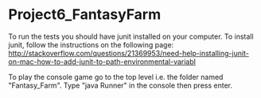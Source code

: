 # Project6_FantasyFarm

To run the tests you should have junit installed on your computer.  To install junit, follow the instructions on the following page:
http://stackoverflow.com/questions/21369953/need-help-installing-junit-on-mac-how-to-add-junit-to-path-environmental-variabl

To play the console game go to the top level i.e. the folder named "Fantasy_Farm". Type "java Runner" in the console then press enter.
